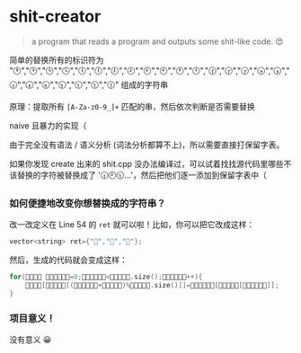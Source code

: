 # shit-creator
> a program that reads a program and outputs some shit-like code. 😍

简单的替换所有的标识符为 "🕐","🕑","🕒","🕓","🕔","🕕","🕖","🕗","🕘","🕙","🕚","🕛","🕜","🕝","🕞","🕟","🕠","🕡","🕢","🕣","🕤","🕥","🕦","🕧" 组成的字符串

原理：提取所有 `[A-Za-z0-9_]+` 匹配的串，然后依次判断是否需要替换

naive 且暴力的实现（

由于完全没有语法 / 语义分析 (词法分析都算不上)，所以需要直接打保留字表。

如果你发现 create 出来的 shit.cpp 没办法编译过，可以试着找找源代码里哪些不该替换的字符被替换成了 '🕡🕘🕥...'，然后把他们逐一添加到保留字表中（

### 如何便捷地改变你想替换成的字符串？

改一改定义在 Line 54 的 `ret` 就可以啦！比如，你可以把它改成这样：

```cpp
vector<string> ret={"🐲","🐉","🐍"};
```

然后，生成的代码就会变成这样：

```cpp
for(🐲🐲🐲🐍 🐍🐍🐍🐲🐉🐲=0;🐍🐍🐍🐲🐉🐲<🐍🐲🐲🐉🐉.size();🐍🐍🐍🐲🐉🐲++){
	🐲🐲🐉🐉[🐍🐲🐲🐉🐉[(🐍🐍🐍🐲🐉🐲+🐍🐉🐉🐉🐍)%🐍🐲🐲🐉🐉.size()]]=🐍🐲🐍🐲🐍🐲[🐍🐲🐲🐉🐉[🐍🐍🐍🐲🐉🐲]];
}
```

### 项目意义！

没有意义 😀

